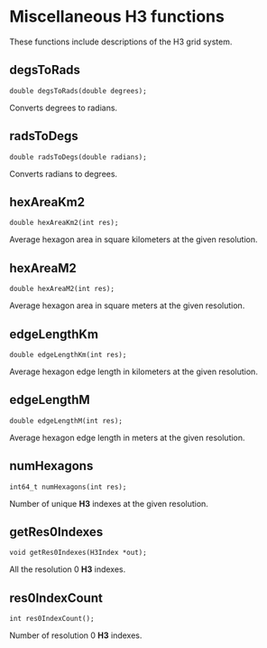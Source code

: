 # Miscellaneous H3 functions

These functions include descriptions of the H3 grid system.

## degsToRads

```
double degsToRads(double degrees);
```

Converts degrees to radians.

## radsToDegs

```
double radsToDegs(double radians);
```

Converts radians to degrees.

## hexAreaKm2

```
double hexAreaKm2(int res);
```

Average hexagon area in square kilometers at the given resolution.

## hexAreaM2

```
double hexAreaM2(int res);
```

Average hexagon area in square meters at the given resolution.

## edgeLengthKm

```
double edgeLengthKm(int res);
```

Average hexagon edge length in kilometers at the given resolution.

## edgeLengthM

```
double edgeLengthM(int res);
```

Average hexagon edge length in meters at the given resolution.

## numHexagons

```
int64_t numHexagons(int res);
```

Number of unique **H3** indexes at the given resolution.

## getRes0Indexes

```
void getRes0Indexes(H3Index *out);
```

All the resolution 0 **H3** indexes.

## res0IndexCount

```
int res0IndexCount();
```

Number of resolution 0 **H3** indexes.

